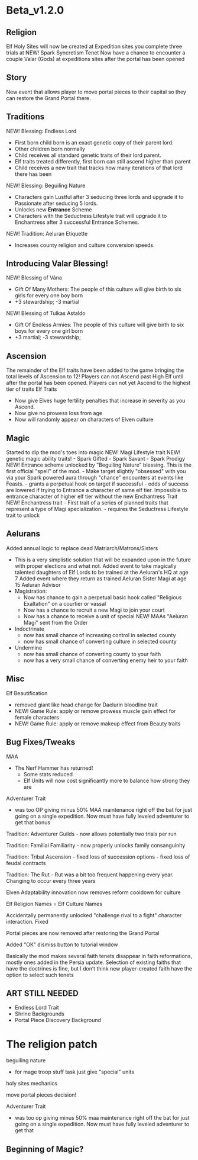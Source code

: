 # Beta_v1.2.0

## Religion

Elf Holy Sites will now be created at Expedition sites you complete three trials at
NEW! Spark Syncretism Tenet
Now have a chance to encounter a couple Valar (Gods) at expeditions sites after the portal has been opened

## Story

New event that allows player to move portal pieces to their capital so they can restore the Grand Portal there.

## Traditions

NEW! Blessing: Endless Lord
- First born child born is an exact genetic copy of their parent lord.
- Other children born normally
- Child receives all standard genetic traits of their lord parent.
- Elf traits treated differently, first born can still ascend higher than parent
- Child receives a new trait that tracks how many iterations of that lord there has been

NEW! Blessing: Beguiling Nature
- Characters gain Lustful after 3 seducing three lords and upgrade it to Passionate after seducing 5 lords.
- Unlocks new **Entrance** Scheme
- Characters with the Seductress Lifestyle trait will upgrade it to Enchantress after 3 successful Entrance Schemes. 

NEW! Tradition: Aeluran Etiquette
- Increases county religion and culture conversion speeds.

## Introducing Valar Blessing!

NEW! Blessing of Vána
- Gift Of Many Mothers: The people of this culture will give birth to six girls for every one boy born
- +3 stewardship; -3 martial

NEW! Blessing of Tulkas Astaldo
- Gift Of Endless Armies: The people of this culture will give birth to six boys for every one girl born
- +3 martial; -3 stewardship;

## Ascension

The remainder of the Elf traits have been added to the game bringing the total levels of Ascension to 12!
Players can not Ascend past High Elf until after the portal has been opened.
Players can not yet Ascend to the highest tier of traits
Elf Traits
- Now give Elves huge fertility penalties that increase in severity as you Ascend.
- Now give no prowess loss from age
- Now will randomly appear on characters of Elven culture

## Magic

Started to dip the mod's toes into magic
NEW! Magi Lifestyle trait
NEW! genetic magic ability traits!
    - Spark Gifted
    - Spark Savant
    - Spark Prodigy
NEW! Entrance scheme unlocked by "Beguiling Nature" blessing. This is the first official "spell" of the mod.
    - Make target slightly "obsessed" with you via your Spark powered aura through "chance" encounters at events like Feasts.
    - grants a perpetual hook on target if successful
    - odds of success are lowered if trying to Entrance a character of same elf tier. Impossible to entrance character of higher elf tier without the new Enchantress Trait
NEW! Enchantress trait
    - First trait of a series of planned traits that represent a type of Magi specialization.
    - requires the Seductress Lifestyle trait to unlock

## Aelurans

Added annual logic to replace dead Matriarch/Matrons/Sisters
- This is a very simplistic solution that will be expanded upon in the future with proper elections and what not.
Added event to take magically talented daughters of Elf Lords to be trained at the Aeluran's HQ at age 7
Added event where they return as trained Aeluran Sister Magi at age 15
Aeluran Advisor
- Magistration:
    - Now has chance to gain a perpetual basic hook called "Religious Exaltation" on a courtier or vassal
    - Now has a chance to recruit a new Magi to join your court
    - Now has a chance to receive a unit of special NEW! MAAs "Aeluran Magi" sent from the Order
- Indoctrinate
    - now has small chance of increasing control in selected county
    - now has small chance of converting culture in selected county
- Undermine
    - now has small chance of converting county to your faith
    - now has a very small chance of converting enemy heir to your faith

## Misc

Elf Beautification
- removed giant like head change for Daelurin bloodline trait
- NEW! Game Rule: apply or remove prowess muscle gain effect for female characters
- NEW! Game Rule: apply or remove makeup effect from Beauty traits

## Bug Fixes/Tweaks

MAA
- The Nerf Hammer has returned!
    - Some stats reduced
    - Elf Units will now cost significantly more to balance how strong they are

Adventurer Trait
- was too OP giving minus 50% MAA maintenance right off the bat for just going on a single expedition. Now must have fully leveled adventurer to get that bonus

Tradition: Adventurer Guilds
    - now allows potentially two trials per run

Tradition: Familial Familiarity
    - now properly unlocks family consanguinity

Tradition: Tribal Ascension
    - fixed loss of succession options
    - fixed loss of feudal contracts

Tradition: The Rut
    - Rut was a bit too frequent happening every year. Changing to occur every three years

Elven Adaptability innovation now removes reform cooldown for culture

Elf Religion Names = Elf Culture Names

Accidentally permanently unlocked "challenge rival to a fight" character interaction. Fixed

Portal pieces are now removed after restoring the Grand Portal

Added "OK" dismiss button to tutorial window

Basically the mod makes several faith tenets disappear in faith reformations, mostly ones added in the Persia update. Selection of existing faiths that have the doctrines is fine, but I don’t think new player-created faith have the option to select such tenets

## ART STILL NEEDED ##

- Endless Lord Trait
- Shrine Backgrounds
- Portal Piece Discovery Background

# The religion patch

<!-- As much as attraction bonuses make sense for elves, don't they all become irrelevant by like age 45 unless the character is immortal with an immortal age set to less than the age cutoff? Similar to how NPC rulers will reject marriages due to 'low fertility' based solely on age rather than the 'years of fertility' parameter right? I think it's all hard coded. 

You can however have traits set the immortal age to keep a character attractive to NPCs -> perhaps default elf traits should set the character as immortal with an attractive age. A yearly check based on type of elf/expected lifespan could then replace the immortal elf trait with an 'old elf'  that turns off immortality and makes elf no longer attractive as far as NPCs are concerned and appear older or something. -->


<!-- Traditions
- Aeluran etiquette
    - increase county religion and culture conversion
    - make it a "secret" tradition that only shows up in menu after unlocking
        - make sure the player knows its a secret tradition when getting it

Blessings
tradition_endless_lord
<!-- - first born child is an exact genetic clone of you -->
<!-- - if your a male ruler guaranteed son -->
<!-- - if female guaranteed daughter -->
<!-- - try to add a special on_birth name event where it presumes you want to use same name and add Is -->
<!-- - trait icon is reincarnation baby colored different with elf ears -->
<!-- - trait tracks how many iteration this child is -->

beguiling nature
<!-- lustful => passionate -->
<!-- - at 5 successful seduce against other lords schemes -->
<!-- entrance lesser soul scheme -->
<!-- - this is a spell and grants magi experience -->
<!-- -- dont need to be magi but success chance is far greater -->
<!-- renown for successful seduce/romances -->
<!-- unlocks enchantress trait
    - seductress upgrade requires 3 successful entrance schemes-->
<!-- - can entrance scheme souls of equal or below and it succeeds more. -->

<!-- Good Looking Elves -->
<!-- - remove beauty change -->
<!-- - remove head change for Daelurin -->
<!-- - remove physical prowess change fro females -->

<!-- Aeluran Advisor -->
<!-- - Tasks -->
- for mage troop stuff task just give "special" units

<!-- Send daughter/daughter is taken to the school event -->

holy sites mechanics
<!-- - add description to barony description when choosing site location -->

move portal pieces decision!
    <!-- - still needs event styling, portal pieces on carts art, maybe for decision window too -->
    <!-- - maybe generate new portal art 7:4 -->
    <!-- add line about you having to pay for a new temple to be built there as a bribe to the aeluran matriarch -->
        <!-- - add her to the event -->

<!-- 
tutorial screen gets an ok dismiss button

elf among the culture people

No prowess loss from age add to elf traits
-->

<!-- can I reccommend merging the "reserved names" of the religion and the "cultural names" of the Elf culture, otherwise the only names avaliable to someone who doesnt take the culture are legolas/legalass -->

<!-- portal piece discovery event polished up -->
<!-- - pieces also removed on portal restoration -->

Adventurer Trait 
- was too op giving minus 50% maa maintenance right off the bat for just going on a single expedition. Now must have fully leveled adventurer to get that

<!-- aeluran role management
    - replace matriarch/matrons/etc -->
<!-- 
    Uhm, is there any plan to include a Spark syncretism trait for the religion? I've spoken up before but that was in the steam comments. I just feel like some faiths like Vidalism could get along well... -->

<!-- My only request in that regard is that you make socotra an exploration and potential holy site please 🙏 -->

<!-- adventurer guilds now allows two trials per run. -->

<!-- tribal ascended: "Also, Ascended Tribal seems to be problematic right now, since I can't change my succession(the option disappeared) and we lose all the feudal contracts." -->

<!-- challenge rival to a fight option is perm unlocked... -->

<!-- uh i think i might have found and issue with the "elven adaptability" there is a cooldown between each reform, i think somewhere between 20-60 years. that puts a significant limit on how many traditions you can assimilate into your culture.
is there a way of lowering that cooldown? -->

<!-- The elves that spawn at the start marry themselves to humans and degrade the odds of passing on their bloodline. -->

<!-- cut fertility!!!: "Would be nice even as a small QoL for the next update" -->

<!-- twin dieties -->
<!-- Blessings -->
<!-- - add a 1 of 7 stat boost modifier to characters -->

<!-- aeluran pick gender -->

<!-- cant take last tradition choice bug -->

<!-- It pertains to the "Familial Familiarity" blessing. I acquired this but am still not able to intermarry. I am Orthodox but I believed it would take precedence. Is it possible to override faith restrictions with the blessings? -->

<!-- third deity, queen of the seas
- naval speed
- travel safety
- ports give double the gold because of better fishing -->

<!-- rut moved to every 3 years -->
<!-- is it being applied to everyone it should? -->

## Beginning of Magic?

<!-- magi and empowered trait polished.
three gifted level genetic traits

everything just gives prowess for now -->

<!-- Aratar: https://lotr.fandom.com/wiki/Aratar
Valar: https://lotr.fandom.com/wiki/Valar
Maiar: https://lotr.fandom.com/wiki/Maiar -->

<!-- 
BTW dunno if you've already made this edit yet, but the cleanest overwrite for that one tradition to properly allow consanguinous marriage despite faith restrictions is to modify relation_with_character_is_incestuous_in_faith_trigger to add an exception for the tradition -->


<!-- # IMPORTANT put on_actions in the best performant quarterly/yearly/etc -->


<!-- Awesome mod mate, but I want to report a common bug that I encounter maybe its just me. When I change to elf culture, I was never able to get kids with genius trait (Both parents had genius trait) until I got the reform culture "Noble Husbandry". I was wondering if you could take a look at that, or maybe make an option to have the 'radiant, savants, titans' traits removed through a game rule option. -->

<!-- It seems like if you don't have the Noble husbandry tradition and two people with top traits have children the trait can still reinforce, however it leads to losing the trait altogether. In my case I've had two geniuses have children and they end up without any intellect trait altogether (checked for bastardry as well).
Eastpointed — 01/09/2024 10:41 AM
I hadnt thought that a possibility..  thought the game would handle that.... sigh may have to revert back to my manual inheritance script
Eastpointed — 01/09/2024 10:52 AM
what I could do is allow people whos parent had genius to get the tier 4 trait, then immediately on birth (or rather right before it) swap out tier 4 for tier 3 if they dont meet the culture requirements -->